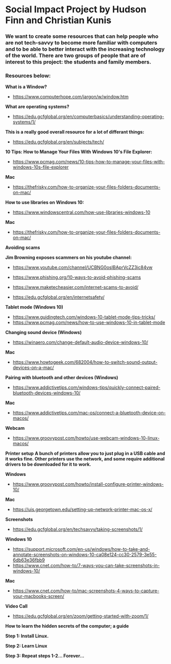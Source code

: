 # Social Impact Project by Hudson Finn and Christian Kunis

### We want to create some resources that can help people who are not tech-savvy to become more familiar with computers and to be able to better interact with the increasing technology of the world. There are two groups of people that are of interest to this project: the students and family members. 

### Resources below:


**What is a Window?** 
- https://www.computerhope.com/jargon/w/window.htm

**What are operating systems?**
- https://edu.gcfglobal.org/en/computerbasics/understanding-operating-systems/1/

**This is a really good overall resource for a lot of differant things:**
- https://edu.gcfglobal.org/en/subjects/tech/

**10 Tips: How to Manage Your Files With Windows 10's File Explorer:**
- https://www.pcmag.com/news/10-tips-how-to-manage-your-files-with-windows-10s-file-explorer 

**Mac**
- https://thefrisky.com/how-to-organize-your-files-folders-documents-on-mac/

**How to use libraries on Windows 10:**
- https://www.windowscentral.com/how-use-libraries-windows-10

**Mac**
- https://thefrisky.com/how-to-organize-your-files-folders-documents-on-mac/

**Avoiding scams**

**Jim Browning exposes scammers on his youtube channel:**
- https://www.youtube.com/channel/UCBNG0osIBAprVcZZ3ic84vw 

- https://www.phishing.org/10-ways-to-avoid-phishing-scams
- https://www.maketecheasier.com/internet-scams-to-avoid/
- https://edu.gcfglobal.org/en/internetsafety/

**Tablet mode (Windows 10)**
- https://www.guidingtech.com/windows-10-tablet-mode-tips-tricks/
- https://www.pcmag.com/news/how-to-use-windows-10-in-tablet-mode

**Changing sound device (Windows)**
- https://winaero.com/change-default-audio-device-windows-10/

**Mac**
- https://www.howtogeek.com/682004/how-to-switch-sound-output-devices-on-a-mac/


**Pairing with bluetooth and other devices (Windows)**
- https://www.addictivetips.com/windows-tips/quickly-connect-paired-bluetooth-devices-windows-10/

**Mac**
- https://www.addictivetips.com/mac-os/connect-a-bluetooth-device-on-macos/

**Webcam**
- https://www.groovypost.com/howto/use-webcam-windows-10-linux-macos/

**Printer setup**
**A bunch of printers allow you to just plug in a USB cable and it works fine. Other printers use the network, and some require additional drivers to be downloaded for it to** **work.**

**Windows**
- https://www.groovypost.com/howto/install-configure-printer-windows-10/

**Mac**
- https://uis.georgetown.edu/setting-up-network-printer-mac-os-x/

**Screenshots**
- https://edu.gcfglobal.org/en/techsavvy/taking-screenshots/1/

**Windows 10**
- https://support.microsoft.com/en-us/windows/how-to-take-and-annotate-screenshots-on-windows-10-ca08e124-cc30-2579-3e55-6db63e36fbb9
- https://www.cnet.com/how-to/7-ways-you-can-take-screenshots-in-windows-10/

**Mac**
- https://www.cnet.com/how-to/mac-screenshots-4-ways-to-capture-your-macbooks-screen/

**Video Call**
- https://edu.gcfglobal.org/en/zoom/getting-started-with-zoom/1/

**How to learn the hidden secrets of the computer; a guide**

**Step 1: Install Linux.**

**Step 2: Learn Linux**

**Step 3: Repeat steps 1-2… Forever...**



